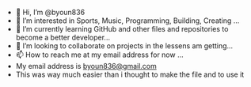 - 👋 Hi, I’m @byoun836
- 👀 I’m interested in Sports, Music, Programming, Building, Creating ...
- 🌱 I’m currently learning GitHub and other files and repositories to become a better developer...
- 💞️ I’m looking to collaborate on projects in the lessens am getting...
- 📫 How to reach me at my email address for now ...
- My email address is byoun836@gmail.com 
- This was way much easier than i thought to make the file and to use it 
<!---
byoun836/byoun836 is a ✨ special ✨ repository because its `README.md` (this file) appears on your GitHub profile.
You can click the Preview link to take a look at your changes.
--->
